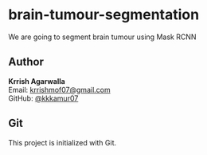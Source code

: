 # brain-tumour-segmentation

We are going to segment brain tumour using Mask RCNN

## Author

**Krrish Agarwalla**  
Email: krrishmof07@gmail.com  
GitHub: [@kkkamur07](https://github.com/kkkamur07)

## Git


This project is initialized with Git.

